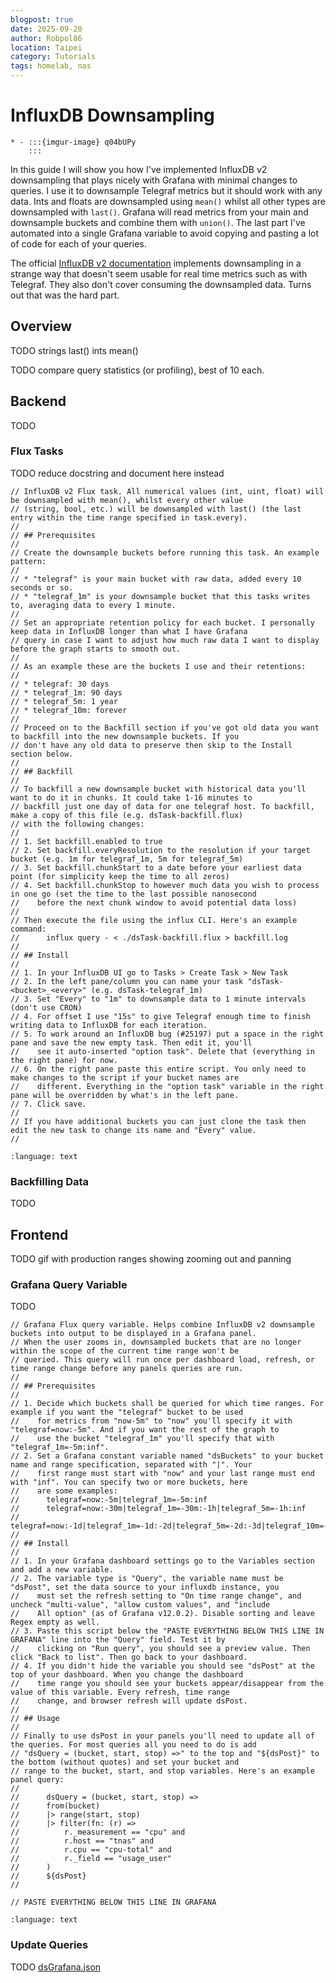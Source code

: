 ```yaml
---
blogpost: true
date: 2025-09-20
author: Robpol86
location: Taipei
category: Tutorials
tags: homelab, nas
---
```


# InfluxDB Downsampling

```{list-table}
* - :::{imgur-image} q04bUPy
    :::
```

In this guide I will show you how I've implemented InfluxDB v2 downsampling that plays nicely with Grafana with minimal
changes to queries. I use it to downsample Telegraf metrics but it should work with any data. Ints and floats are downsampled
using `mean()` whilst all other types are downsampled with `last()`. Grafana will read metrics from your main and downsample
buckets and combine them with `union()`. The last part I've automated into a single Grafana variable to avoid copying and
pasting a lot of code for each of your queries.

The official [InfluxDB v2 documentation](https://docs.influxdata.com/influxdb/v2/process-data/common-tasks/downsample-data/)
implements downsampling in a strange way that doesn't seem usable for real time metrics such as with Telegraf. They also
don't cover consuming the downsampled data. Turns out that was the hard part.

## Overview

TODO strings last() ints mean()

TODO compare query statistics (or profiling), best of 10 each.

## Backend

TODO

### Flux Tasks

TODO reduce docstring and document here instead

```
// InfluxDB v2 Flux task. All numerical values (int, uint, float) will be downsampled with mean(), whilst every other value
// (string, bool, etc.) will be downsampled with last() (the last entry within the time range specified in task.every).
//
// ## Prerequisites
//
// Create the downsample buckets before running this task. An example pattern:
//
// * "telegraf" is your main bucket with raw data, added every 10 seconds or so.
// * "telegraf_1m" is your downsample bucket that this tasks writes to, averaging data to every 1 minute.
//
// Set an appropriate retention policy for each bucket. I personally keep data in InfluxDB longer than what I have Grafana
// query in case I want to adjust how much raw data I want to display before the graph starts to smooth out.
//
// As an example these are the buckets I use and their retentions:
//
// * telegraf: 30 days
// * telegraf_1m: 90 days
// * telegraf_5m: 1 year
// * telegraf_10m: forever
//
// Proceed on to the Backfill section if you've got old data you want to backfill into the new downsample buckets. If you
// don't have any old data to preserve then skip to the Install section below. 
//
// ## Backfill
//
// To backfill a new downsample bucket with historical data you'll want to do it in chunks. It could take 1-16 minutes to
// backfill just one day of data for one telegraf host. To backfill, make a copy of this file (e.g. dsTask-backfill.flux)
// with the following changes:
//
// 1. Set backfill.enabled to true
// 2. Set backfill.everyResolution to the resolution if your target bucket (e.g. 1m for telegraf_1m, 5m for telegraf_5m)
// 3. Set backfill.chunkStart to a date before your earliest data point (for simplicity keep the time to all zeros)
// 4. Set backfill.chunkStop to however much data you wish to process in one go (set the time to the last possible nanosecond
//    before the next chunk window to avoid potential data loss)
//
// Then execute the file using the influx CLI. Here's an example command:
//      influx query - < ./dsTask-backfill.flux > backfill.log
//
// ## Install
//
// 1. In your InfluxDB UI go to Tasks > Create Task > New Task
// 2. In the left pane/column you can name your task "dsTask-<bucket>_<every>" (e.g. dsTask-telegraf_1m)
// 3. Set "Every" to "1m" to downsample data to 1 minute intervals (don't use CRON)
// 4. For offset I use "15s" to give Telegraf enough time to finish writing data to InfluxDB for each iteration.
// 5. To work around an InfluxDB bug (#25197) put a space in the right pane and save the new empty task. Then edit it, you'll
//    see it auto-inserted "option task". Delete that (everything in the right pane) for now.
// 6. On the right pane paste this entire script. You only need to make changes to the script if your bucket names are
//    different. Everything in the "option task" variable in the right pane will be overridden by what's in the left pane.
// 7. Click save.
//
// If you have additional buckets you can just clone the task then edit the new task to change its name and "Every" value.
//
```

```{literalinclude} /_static/dsTask.flux
:language: text
```

### Backfilling Data

TODO

## Frontend

TODO gif with production ranges showing zooming out and panning

### Grafana Query Variable

TODO

```
// Grafana Flux query variable. Helps combine InfluxDB v2 downsample buckets into output to be displayed in a Grafana panel.
// When the user zooms in, downsampled buckets that are no longer within the scope of the current time range won't be
// queried. This query will run once per dashboard load, refresh, or time range change before any panels queries are run.
//
// ## Prerequisites
//
// 1. Decide which buckets shall be queried for which time ranges. For example if you want the "telegraf" bucket to be used
//    for metrics from "now-5m" to "now" you'll specify it with "telegraf=now:-5m". And if you want the rest of the graph to
//    use the bucket "telegraf_1m" you'll specify that with "telegraf_1m=-5m:inf".
// 2. Set a Grafana constant variable named "dsBuckets" to your bucket name and range specification, separated with "|". Your
//    first range must start with "now" and your last range must end with "inf". You can specify two or more buckets, here
//    are some examples:
//      telegraf=now:-5m|telegraf_1m=-5m:inf
//      telegraf=now:-30m|telegraf_1m=-30m:-1h|telegraf_5m=-1h:inf
//      telegraf=now:-1d|telegraf_1m=-1d:-2d|telegraf_5m=-2d:-3d|telegraf_10m=-3d:inf
//
// ## Install
//
// 1. In your Grafana dashboard settings go to the Variables section and add a new variable.
// 2. The variable type is "Query", the variable name must be "dsPost", set the data source to your influxdb instance, you
//    must set the refresh setting to "On time range change", and uncheck "multi-value", "allow custom values", and "include
//    All option" (as of Grafana v12.0.2). Disable sorting and leave Regex empty as well.
// 3. Paste this script below the "PASTE EVERYTHING BELOW THIS LINE IN GRAFANA" line into the "Query" field. Test it by
//    clicking on "Run query", you should see a preview value. Then click "Back to list". Then go back to your dashboard.
// 4. If you didn't hide the variable you should see "dsPost" at the top of your dashboard. When you change the dashboard
//    time range you should see your buckets appear/disappear from the value of this variable. Every refresh, time range
//    change, and browser refresh will update dsPost.
//
// ## Usage
//
// Finally to use dsPost in your panels you'll need to update all of the queries. For most queries all you need to do is add
// "dsQuery = (bucket, start, stop) =>" to the top and "${dsPost}" to the bottom (without quotes) and set your bucket and
// range to the bucket, start, and stop variables. Here's an example panel query:
//
//      dsQuery = (bucket, start, stop) =>
//      from(bucket)
//      |> range(start, stop)
//      |> filter(fn: (r) =>
//          r._measurement == "cpu" and
//          r.host == "tnas" and
//          r.cpu == "cpu-total" and
//          r._field == "usage_user"
//      )
//      ${dsPost}
//

// PASTE EVERYTHING BELOW THIS LINE IN GRAFANA
```

```{literalinclude} /_static/dsPost.flux
:language: text
```

### Update Queries

TODO [dsGrafana.json](/_static/dsGrafana.json)
